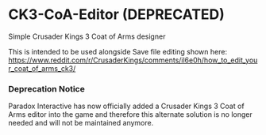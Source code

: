 # CK3-CoA-Editor (DEPRECATED)
Simple Crusader Kings 3 Coat of Arms designer

This is intended to be used alongside Save file editing shown here:
https://www.reddit.com/r/CrusaderKings/comments/il6e0h/how_to_edit_your_coat_of_arms_ck3/


### Deprecation Notice
Paradox Interactive has now officially added a Crusader Kings 3 Coat of Arms editor into the game and therefore this alternate solution is no longer needed and will not be maintained anymore.
